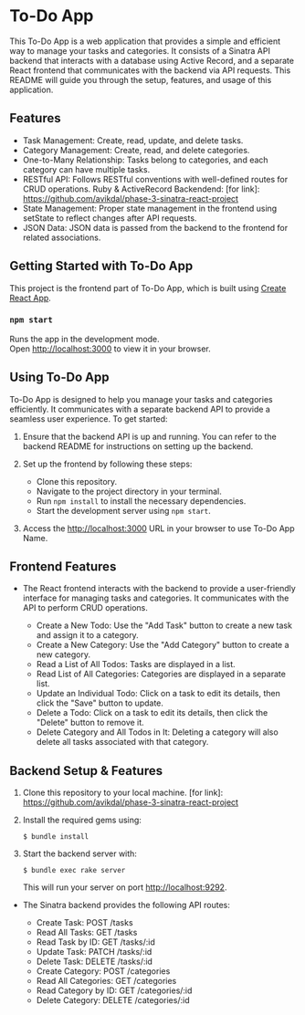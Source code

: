 # To-Do App

This To-Do App is a web application that provides a simple and efficient way to manage your tasks and categories. It consists of a Sinatra API backend that interacts with a database using Active Record, and a separate React frontend that communicates with the backend via API requests. This README will guide you through the setup, features, and usage of this application.

## Features

- Task Management: Create, read, update, and delete tasks.
- Category Management: Create, read, and delete categories.
- One-to-Many Relationship: Tasks belong to categories, and each             category can have multiple tasks.
- RESTful API: Follows RESTful conventions with well-defined routes for CRUD operations.
Ruby & ActiveRecord Backendend: [for link]: https://github.com/avikdal/phase-3-sinatra-react-project
- State Management: Proper state management in the frontend using setState to reflect changes after API requests.
- JSON Data: JSON data is passed from the backend to the frontend for related associations.

## Getting Started with To-Do App

This project is the frontend part of To-Do App, which is built using [Create React App](https://github.com/facebook/create-react-app).


### `npm start`

Runs the app in the development mode.\
Open [http://localhost:3000](http://localhost:3000) to view it in your browser.



## Using To-Do App

To-Do App is designed to help you manage your tasks and categories efficiently. It communicates with a separate backend API to provide a seamless user experience. To get started:

1. Ensure that the backend API is up and running. You can refer to the backend README for instructions on setting up the backend.

2. Set up the frontend by following these steps:

   - Clone this repository.
   - Navigate to the project directory in your terminal.
   - Run `npm install` to install the necessary dependencies.
   - Start the development server using `npm start`.

3. Access the [http://localhost:3000](http://localhost:3000) URL in your browser to use To-Do App Name.

## Frontend Features

- The React frontend interacts with the backend to provide a user-friendly interface for managing tasks and categories. It communicates with the API to perform CRUD operations.

    - Create a New Todo: Use the "Add Task" button to create a new task and assign it to a category.
    - Create a New Category: Use the "Add Category" button to create a new category.
    - Read a List of All Todos: Tasks are displayed in a list.
    - Read List of All Categories: Categories are displayed in a separate list.
    - Update an Individual Todo: Click on a task to edit its details, then click the "Save" button to update.
    - Delete a Todo: Click on a task to edit its details, then click the "Delete" button to remove it.
    - Delete Category and All Todos in It: Deleting a category will also delete all tasks associated with that category.

## Backend Setup & Features

1. Clone this repository to your local machine. [for link]: https://github.com/avikdal/phase-3-sinatra-react-project

2. Install the required gems using:

   ```console
   $ bundle install
   ```

3. Start the backend server with:

    ```console
    $ bundle exec rake server
    ```

    This will run your server on port
    [http://localhost:9292](http://localhost:9292).

- The Sinatra backend provides the following API routes:

    - Create Task: POST /tasks
    - Read All Tasks: GET /tasks
    - Read Task by ID: GET /tasks/:id
    - Update Task: PATCH /tasks/:id
    - Delete Task: DELETE /tasks/:id
    - Create Category: POST /categories
    - Read All Categories: GET /categories
    - Read Category by ID: GET /categories/:id
    - Delete Category: DELETE /categories/:id

